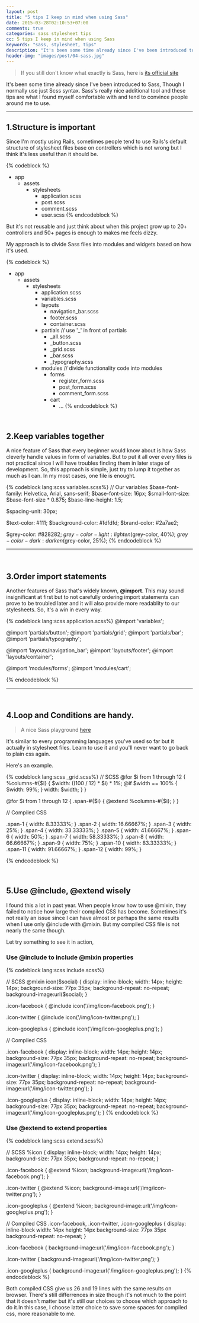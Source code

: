 ```yaml
---
layout: post
title: "5 tips I keep in mind when using Sass"
date: 2015-03-28T02:10:53+07:00
comments: true
categories: sass stylesheet tips
cc: 5 tips I keep in mind when using Sass
keywords: "sass, stylesheet, tips"
description: "It's been some time already since I've been introduced to Sass, Though I normally use just Scss syntax. Sass's really nice additional tool and these tips are what I found myself comfortable with and tend to convince people around me to use..."
header-img: "images/post/04-sass.jpg"
---
```


>If you still don't know what exactly is Sass, here is [its official site](http://Sass-lang.org)

It's been some time already since I've been introduced to Sass, Though I normally use just Scss syntax. Sass's really nice additional tool and these tips are what I found myself comfortable with and tend to convince people around me to use.


*******


1.Structure is important
-----------------------
Since I'm mostly using Rails, sometimes people tend to use Rails's default structure of stylesheet files base on controllers which is not wrong but I think it's less useful than it should be.

{% codeblock %}
- app
  + assets
    * stylesheets
      - application.scss
      - post.scss
      - comment.scss
      - user.scss
{% endcodeblock %}

But it's not reusable and just think about when this project grow up to 20+ controllers and 50+ pages is enough to makes me feels dizzy.


My approach is to divide Sass files into modules and widgets based on how it's used.

{% codeblock %}
- app
  + assets
    * stylesheets
      - application.scss
      - variables.scss
      - layouts
        * navigation_bar.scss
        * footer.scss
        * container.scss
      - partials // use '_' in front of partials
        * _all.scss
        * _button.scss
        * _grid.scss
        * _bar.scss
        * _typography.scss
      - modules // divide functionality code into modules
        * forms
          - register_form.scss
          - post_form.scss
          - comment_form.scss
        * cart
          - ...
{% endcodeblock %}

&nbsp;


2.Keep variables together
------------------------

A nice feature of Sass that every beginner would know about is how Sass cleverly handle values in form of variables. But to put it all over every files is not practical since I will have troubles finding them in later stage of development. So, this approach is simple, just try to lump it together as much as I can. In my most cases, one file is enought.

{% codeblock lang:scss variables.scss%}
// Our variables
$base-font-family: Helvetica, Arial, sans-serif;
$base-font-size:   16px;
$small-font-size:  $base-font-size * 0.875;
$base-line-height: 1.5;

$spacing-unit:     30px;

$text-color:       #111;
$background-color: #fdfdfd;
$brand-color:      #2a7ae2;

$grey-color:       #828282;
$grey-color-light: lighten($grey-color, 40%);
$grey-color-dark:  darken($grey-color, 25%);
{% endcodeblock %}

******
&nbsp;


3.Order import statements
-----------------------

Another features of Sass that's widely known, **@import**.
This may sound insignificant at first but to not carefully ordering import statements can prove to be troubled later and it will also provide more readablity to our stylesheets. So, it's a win in every way.

{% codeblock lang:scss application.scss%}
@import 'variables';

@import 'partials/button';
@import 'partials/grid';
@import 'partials/bar';
@import 'partials/typography';

@import 'layouts/navigation_bar';
@import 'layouts/footer';
@import 'layouts/container';

@import 'modules/forms';
@import 'modules/cart';

{% endcodeblock %}
******
&nbsp;

4.Loop and Conditions are handy.
---------------------------------
> A nice Sass playground [here](http://Sassmeister.com)


It's similar to every programming languages you've used so far but it actually in stylesheet files. Learn to use it and you'll never want to go back to plain css again.

Here's an example.

{% codeblock lang:scss _grid.scss%}
// SCSS
@for $i from 1 through 12 {
  %columns-#{$i} {
    $width: ((100 / 12) * $i) * 1%;
    @if $width == 100% {
      $width: 99%;
    }
    width: $width;
  }
}

@for $i from 1 through 12 {
  .span-#{$i} {
    @extend %columns-#{$i};
  }
}


// Compiled CSS

.span-1 {
  width: 8.33333%;
}
.span-2 {
  width: 16.66667%;
}
.span-3 {
  width: 25%;
}
.span-4 {
  width: 33.33333%;
}
.span-5 {
  width: 41.66667%;
}
.span-6 {
  width: 50%;
}
.span-7 {
  width: 58.33333%;
}
.span-8 {
  width: 66.66667%;
}
.span-9 {
  width: 75%;
}
.span-10 {
  width: 83.33333%;
}
.span-11 {
  width: 91.66667%;
}
.span-12 {
  width: 99%;
}


{% endcodeblock %}

&nbsp;


5.Use @include, @extend wisely
-----------------------------

I found this a lot in past year. When people know how to use @mixin, they failed to notice how large their compiled CSS has become. Sometimes it's not really an issue since I can have almost or perhaps the same results when I use only @include with @mixin. But my compiled CSS file is not nearly the same though.

Let try something to see it in action,


### Use @include to include @mixin properties
{% codeblock lang:scss include.scss%}

// SCSS
@mixin icon($social) {
  display: inline-block;
  width: 14px;
  height: 14px;
  background-size: 77px 35px;
  background-repeat: no-repeat;
  background-image:url($social);
}

.icon-facebook {
  @include icon('/img/icon-facebook.png');
}

.icon-twitter {
  @include icon('/img/icon-twitter.png');
}

.icon-googleplus {
  @include icon('/img/icon-googleplus.png');
}

// Compiled CSS

.icon-facebook {
  display: inline-block;
  width: 14px;
  height: 14px;
  background-size: 77px 35px;
  background-repeat: no-repeat;
  background-image:url('/img/icon-facebook.png');
}

.icon-twitter {
  display: inline-block;
  width: 14px;
  height: 14px;
  background-size: 77px 35px;
  background-repeat: no-repeat;
  background-image:url('/img/icon-twitter.png');
}

.icon-googleplus {
  display: inline-block;
  width: 14px;
  height: 14px;
  background-size: 77px 35px;
  background-repeat: no-repeat;
  background-image:url('/img/icon-googleplus.png');
}
{% endcodeblock %}
&nbsp;

### Use @extend to extend properties
{% codeblock lang:scss extend.scss%}

// SCSS
%icon {
  display: inline-block;
  width: 14px;
  height: 14px;
  background-size: 77px 35px;
  background-repeat: no-repeat;
}

.icon-facebook {
  @extend %icon;
  background-image:url('/img/icon-facebook.png');
}

.icon-twitter {
  @extend %icon;
  background-image:url('/img/icon-twitter.png');
}

.icon-googleplus {
  @extend %icon;
  background-image:url('/img/icon-googleplus.png');
}

// Compiled CSS
.icon-facebook, .icon-twitter, .icon-googleplus {
  display: inline-block
  width: 14px
  height: 14px
  background-size: 77px 35px
  background-repeat: no-repeat;
}

.icon-facebook {
  background-image:url('/img/icon-facebook.png');
}

.icon-twitter {
  background-image:url('/img/icon-twitter.png');
}

.icon-googleplus {
  background-image:url('/img/icon-googleplus.png');
}
{% endcodeblock %}


Both compiled CSS give us 26 and 19 lines with the same results on browser. There's still differrences in size though it's not much to the point that it doesn't matter but it's still our choices to choose which approach to do it.In this case, I choose latter choice to save some spaces for compiled css, more reasonable to me.
&nbsp;

